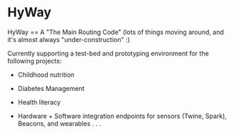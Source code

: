 
HyWay
=====

HyWay == A "The Main Routing Code" (lots of things moving around, and it's almost always "under-construction" :) 


Currently supporting a test-bed and prototyping environment for the following projects: 

* Childhood nutrition

* Diabetes Management

* Health literacy

* Hardware + Software integration endpoints for sensors (Twine, Spark), Beacons, and wearables . . .   

